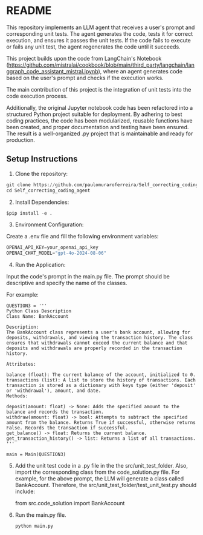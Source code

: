# README

This repository implements an LLM agent that receives a user's prompt and corresponding unit tests. The agent generates the code, tests it for correct execution, and ensures it passes the unit tests. If the code fails to execute or fails any unit test, the agent regenerates the code until it succeeds.

This project builds upon the code from LangChain's Notebook (https://github.com/mistralai/cookbook/blob/main/third_party/langchain/langgraph_code_assistant_mistral.ipynb), where an agent generates code based on the user's prompt and checks if the execution works.

The main contribution of this project is the integration of unit tests into the code execution process.

Additionally, the original Jupyter notebook code has been refactored into a structured Python project suitable for deployment. By adhering to best coding practices, the code has been modularized, reusable functions have been created, and proper documentation and testing have been ensured. The result is a well-organized .py project that is maintainable and ready for production.


## Setup Instructions

1. Clone the repository:


```python
git clone https://github.com/paulomuraroferreira/Self_correcting_coding_agent.git
cd Self_correcting_coding_agent
```

2. Install Dependencies:

```python
$pip install -e .
```

3. Environment Configuration:

Create a .env file and fill the following environment variables:

```python
OPENAI_API_KEY=your_openai_api_key
OPENAI_CHAT_MODEL="gpt-4o-2024-08-06"
```

4. Run the Application:

Input the code's prompt in the main.py file. The prompt should be descriptive and specify the name of the classes.

For example:

    QUESTION3 = '''
    Python Class Description
    Class Name: BankAccount

    Description:
    The BankAccount class represents a user's bank account, allowing for deposits, withdrawals, and viewing the transaction history. The class ensures that withdrawals cannot exceed the current balance and that deposits and withdrawals are properly recorded in the transaction history.

    Attributes:

    balance (float): The current balance of the account, initialized to 0.
    transactions (list): A list to store the history of transactions. Each transaction is stored as a dictionary with keys type (either 'deposit' or 'withdrawal'), amount, and date.
    Methods:

    deposit(amount: float) -> None: Adds the specified amount to the balance and records the transaction.
    withdraw(amount: float) -> bool: Attempts to subtract the specified amount from the balance. Returns True if successful, otherwise returns False. Records the transaction if successful.
    get_balance() -> float: Returns the current balance.
    get_transaction_history() -> list: Returns a list of all transactions.
    '''

    main = Main(QUESTION3)

5. Add the unit test code in a .py file in the the src/unit_test_folder. Also, import the corresponding class from the 
code_solution.py file. For example, for the above prompt, the LLM will generate a class called BankAccount. Therefore, the 
src/unit_test_folder/test_unit_test.py should include:

    from src.code_solution import BankAccount

6. Run the main.py file. 

    ```python
    python main.py
    ```
